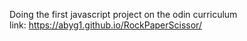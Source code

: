 Doing the first javascript project on the odin curriculum <br>
link: https://abyg1.github.io/RockPaperScissor/
